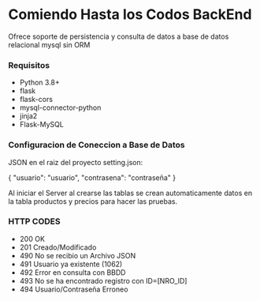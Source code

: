 # Comiendo Hasta los Codos BackEnd

Ofrece soporte de persistencia y consulta de datos a base de datos relacional mysql sin ORM


### Requisitos
* Python 3.8+
* flask
* flask-cors
* mysql-connector-python
* jinja2
* Flask-MySQL


### Configuracion de Coneccion a Base de Datos

JSON en el raiz del proyecto setting.json:

{
    "usuario": "usuario",
    "contrasena": "contraseña"
}

Al iniciar el Server al crearse las tablas se crean automaticamente datos en la tabla productos y precios para hacer las pruebas.

### HTTP CODES

* 200 OK
* 201 Creado/Modificado
* 490 No se recibio un Archivo JSON
* 491 Usuario ya existente (1062)
* 492 Error en consulta con BBDD
* 493 No se ha encontrado registro con ID=[NRO_ID]
* 494 Usuario/Contraseña Erroneo
